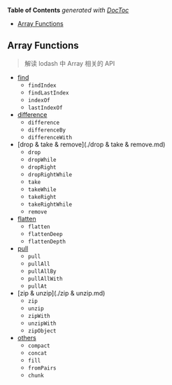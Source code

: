 <!-- START doctoc generated TOC please keep comment here to allow auto update -->
<!-- DON'T EDIT THIS SECTION, INSTEAD RE-RUN doctoc TO UPDATE -->
**Table of Contents**  *generated with [DocToc](https://github.com/thlorenz/doctoc)*

- [Array Functions](#array-functions)

<!-- END doctoc generated TOC please keep comment here to allow auto update -->

## Array Functions

> 解读 lodash 中 Array 相关的 API

- [find](./find.md)
  - `findIndex`
  - `findLastIndex`
  - `indexOf`
  - `lastIndexOf`
- [difference](./difference.md)
  - `difference`
  - `differenceBy`
  - `differenceWith`
- [drop & take & remove](./drop & take & remove.md)
  - `drop`
  - `dropWhile`
  - `dropRight`
  - `dropRightWhile`
  - `take`
  - `takeWhile`
  - `takeRight`
  - `takeRightWhile`
  - `remove`
- [flatten](./flatten.md)
  - `flatten`
  - `flattenDeep`
  - `flattenDepth`
- [pull](./pull.md)
  - `pull`
  - `pullAll`
  - `pullAllBy`
  - `pullAllWith`
  - `pullAt`
- [zip & unzip](./zip & unzip.md)
  - `zip`
  - `unzip`
  - `zipWith`
  - `unzipWith`
  - `zipObject`
- [others](./others.md)
  - `compact`
  - `concat`
  - `fill`
  - `fromPairs`
  - `chunk`